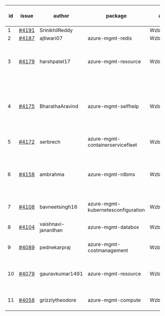| id | issue | author | package | assignee | bot advice | created date of issue | target release date | date from target |
| ------ | ------ | ------ | ------ | ------ | ------ | ------ | ------ | :-----: |
| 1 | [#4191](https://github.com/Azure/sdk-release-request/issues/4191) | SrinikhilReddy |  | Wzb123456789 |  | 05-23 | 06-23 |  |
| 2 | [#4187](https://github.com/Azure/sdk-release-request/issues/4187) | ajtiwari07 | azure-mgmt-redis | Wzb123456789 |  | 05-22 | 06-23 |  |
| 3 | [#4179](https://github.com/Azure/sdk-release-request/issues/4179) | harshpatel17 | azure-mgmt-resource | Wzb123456789 | duplicated issue  <br> new comment. MultiAPI HoldOn | 05-18 | 06-23 |  |
| 4 | [#4175](https://github.com/Azure/sdk-release-request/issues/4175) | BharathaAravind | azure-mgmt-selfhelp | Wzb123456789 | new version is 0.0.0, please check base branch! FirstGA | 05-18 | 06-23 |  |
| 5 | [#4172](https://github.com/Azure/sdk-release-request/issues/4172) | serbrech | azure-mgmt-containerservicefleet | Wzb123456789 | new comment. FirstBeta | 05-18 | 06-23 |  |
| 6 | [#4158](https://github.com/Azure/sdk-release-request/issues/4158) | ambrahma | azure-mgmt-rdbms | Wzb123456789 | new comment. close to release date.  MultiAPI HoldOn | 05-11 | 05-26 | 1 |
| 7 | [#4108](https://github.com/Azure/sdk-release-request/issues/4108) | bavneetsingh16 | azure-mgmt-kubernetesconfiguration | Wzb123456789 | close to release date.  | 04-28 | 05-26 | 1 |
| 8 | [#4104](https://github.com/Azure/sdk-release-request/issues/4104) | vaishnavi-janardhan | azure-mgmt-databox | Wzb123456789 | close to release date.  | 04-27 | 05-26 | 1 |
| 9 | [#4089](https://github.com/Azure/sdk-release-request/issues/4089) | pednekarpraj | azure-mgmt-costmanagement | Wzb123456789 | close to release date.  | 04-25 | 05-26 | 1 |
| 10 | [#4079](https://github.com/Azure/sdk-release-request/issues/4079) | gauravkumar1491 | azure-mgmt-resource | Wzb123456789 | duplicated issue  <br> close to release date.  | 04-24 | 05-26 | 1 |
| 11 | [#4058](https://github.com/Azure/sdk-release-request/issues/4058) | grizzlytheodore | azure-mgmt-compute | Wzb123456789 | close to release date.  | 04-18 | 05-26 | 1 |
